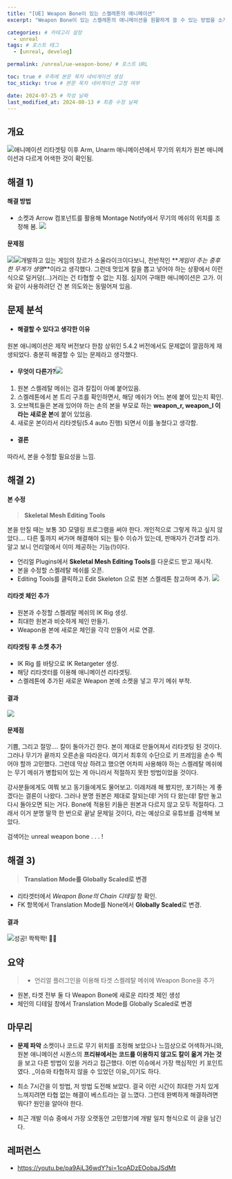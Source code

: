 ```yaml
---
title: "[UE] Weapon Bone이 있는 스켈레톤의 애니메이션"
excerpt: "Weapon Bone이 있는 스켈레톤의 애니메이션을 원활하게 쓸 수 있는 방법을 소개합니다."

categories: # 카테고리 설정
  - unreal
tags: # 포스트 태그
  - [unreal, develog]

permalink: /unreal/ue-weapon-bone/ # 포스트 URL

toc: true # 우측에 본문 목차 네비게이션 생성
toc_sticky: true # 본문 목차 네비게이션 고정 여부

date: 2024-07-25 # 작성 날짜
last_modified_at: 2024-08-13 # 최종 수정 날짜
---
```


## 개요
![](https://velog.velcdn.com/images/cottondream/post/fa1d7e3e-bafe-499d-8288-85f9e2e79584/image.gif)애니메이션 리타겟팅 이후 Arm, Unarm 애니메이션에서 무기의 위치가 원본 애니메이션과 다르게 어색한 것이 확인됨.



## 해결 1)
#### 해결 방법
- 소켓과 Arrow 컴포넌트를 활용해 Montage Notify에서 무기의 메쉬의 위치를 조정해 봄.
![](https://velog.velcdn.com/images/cottondream/post/88a21b7e-a6de-4c59-b9ba-710cfd906b36/image.png)

#### 문제점
![](https://velog.velcdn.com/images/cottondream/post/ad79fbf3-22c3-4ef9-a998-ea3fe58c5481/image.gif)![](https://velog.velcdn.com/images/cottondream/post/018a1077-330a-49e8-abe1-66a0a3613f96/image.gif)개발하고 있는 게임의 장르가 소울라이크이다보니, 전반적인 **_게임이 주는 중후한 무게가 생명_**이라고 생각했다. 그런데 멋있게 칼을 뽑고 넣어야 하는 상황에서 이런 식으로 덜커덩(...)거리는 건 타협할 수 없는 지점. 심지어 구매한 애니메이션은 고가. 이와 같이 사용하려던 건 본 의도와는 동떨어져 있음. 

## 문제 분석
- #### 해결할 수 있다고 생각한 이유
원본 애니메이션은 제작 버전보다 한참 상위인 5.4.2 버전에서도 문제없이 깔끔하게 재생되었다. 충분히 해결할 수 있는 문제라고 생각했다.
- #### 무엇이 다른가?![](https://velog.velcdn.com/images/cottondream/post/32b99f07-8c8a-4b9e-bcc1-32cf38935bb1/image.png)
1) 원본 스켈레탈 메쉬는 검과 칼집이 아예 붙어있음.
2) 스켈레톤에서 본 트리 구조를 확인하면서, 해당 메쉬가 어느 본에 붙어 있는지 확인.
3) 오브젝트들은 본래 있어야 하는 손의 본을 부모로 하는 **weapon_r, weapon_l 이라는 새로운 본**에 붙어 있었음.
4) 새로운 본이라서 리타겟팅(5.4 auto 진행) 되면서 이를 놓쳤다고 생각함.
- #### 결론
따라서, 본을 수정할 필요성을 느낌.

## 해결 2)
#### 본 수정
> **Skeletal Mesh Editing Tools**

본을 만질 때는 보통 3D 모델링 프로그램을 써야 한다. 개인적으로 그렇게 하고 싶지 않았다.... 다른 툴까지 써가며 해결해야 되는 필수 이슈가 있는데, 판매자가 간과할 리가. 알고 보니 언리얼에서 이미 제공하는 기능(!)이다.
- 언리얼 Plugins에서 **Skeletal Mesh Editing Tools**를 다운로드 받고 재시작.
- 본을 수정할 스켈레탈 메쉬를 오픈.
- Editing Tools를 클릭하고 Edit Skeleton 으로 원본 스켈레톤 참고하며 추가.
![](https://velog.velcdn.com/images/cottondream/post/51721c98-7023-4594-bf74-55f09bc97bf5/image.png)


#### 리타겟 체인 추가
- 원본과 수정할 스켈레탈 메쉬의 IK Rig 생성.
- 최대한 원본과 비슷하게 체인 만들기.
- Weapon용 본에 새로운 체인을 각각 만들어 서로 연결.
#### 리타겟팅 후 소켓 추가
- IK Rig 를 바탕으로 IK Retargeter 생성.
- 해당 리타겟터를 이용해 애니메이션 리타겟팅.
- 스켈레톤에 추가된 새로운 Weapon 본에 소켓을 넣고 무기 메쉬 부착.
#### 결과

![](https://velog.velcdn.com/images/cottondream/post/ce5df829-9a57-44d0-a851-c1659a3329ae/image.gif)
#### 문제점
기쁨, 그리고 절망.... 칼이 돌아가긴 한다. 본이 제대로 만들어져서 리타겟팅 된 것이다. 그러나 무기가 끝까지 오른손을 따라온다. 여기서 최후의 수단으로 키 프레임을 손수 찍어야 할까 고민했다. 그런데 막상 하려고 했으면 어차피 사용해야 하는 스켈레탈 메쉬에는 무기 메쉬가 병합되어 있는 게 아니라서 적절하지 못한 방법이었을 것이다.

강사분들에게도 여쭤 보고 동기들에게도 물어보고. 이래저래 해 봤지만, 포기하는 게 좋겠다는 결론이 나왔다. 그러나 분명 원본은 제대로 잘되는데! 거의 다 왔는데! 칼만 놓고 다시 돌아오면 되는 거다. Bone에 적용된 키들은 원본과 다르지 않고 모두 적절하다. 그래서 이거 분명 딸깍 한 번으로 끝날 문제일 것이다, 라는 예상으로 유튜브를 검색해 보았다.

검색어는 unreal weapon bone . . . !

## 해결 3)
> #### Translation Mode를 Globally Scaled로 변경

- 리타겟터에서 _Weapon Bone의 Chain 디테일_ 창 확인.
- FK 항목에서 Translation Mode를 None에서 **Globally Scaled**로 변경.
#### 결과
![](https://velog.velcdn.com/images/cottondream/post/f734c7a2-9dd3-4608-abf8-61fe717322b0/image.gif)성공! 짝짝짝! 🥹👏

## 요약
> - 언리얼 플러그인을 이용해 타겟 스켈레탈 메쉬에 Weapon Bone을 추가
-  원본, 타겟 전부 둘 다 Weapon Bone에 새로운 리타겟 체인 생성
- 체인의 디테일 창에서 Translation Mode를 Globally Scaled로 변경

## 마무리
-  **문제 파악**
소켓이나 코드로 무기 위치를 조정해 보았으나 느낌상으로 어색하거니와, 원본 애니메이션 시퀀스의 **프리뷰에서는 코드를 이용하지 않고도 칼이 옮겨 가는 것**을 보고 다른 방법이 있을 거라고 접근했다. 이번 이슈에서 가장 핵심적인 키 포인트였다. _이슈와 타협하지 않을 수 있었던 이유_이기도 하다.

- 최소 7시간을 이 방법, 저 방법 도전해 보았다. 결국 이런 시간이 최대한 가치 있게 느껴지려면 타협 없는 해결이 베스트라는 걸 느꼈다. 그런데 완벽하게 해결하려면 뭐다? 원인을 알아야 한다.
- 최근 개발 이슈 중에서 가장 오랫동안 고민했기에 개발 일지 형식으로 이 글을 남긴다.

## 레퍼런스
- https://youtu.be/pa9AjL36wdY?si=1coADzEOobaJSdMt